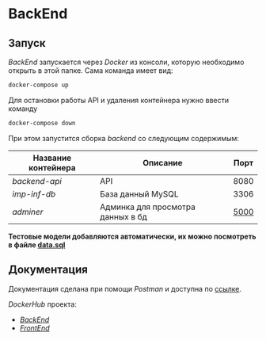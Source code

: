 # BackEnd

## Запуск

*BackEnd* запускается через *Docker* из консоли, которую необходимо открыть в этой папке.
Сама команда имеет вид:

```bash
docker-compose up
```

Для остановки работы API и удаления контейнера нужно ввести команду

```bash
docker-compose down
```

При этом запустится сборка *backend* со следующим содержимым:

|Название контейнера|Описание|Порт|
|-|-|-|
|*backend-api*|API|8080|
|*imp-inf-db*|База данный MySQL|3306|
|*adminer*|Админка для просмотра данных в бд|[5000](http://localhost:5000)|

**Тестовые модели добавляются автоматически, их можно посмотреть в файле [data.sql](https://github.com/MJSasha/important-information/blob/main/BackEnd/src/main/resources/data.sql)**

## Документация

Документация сделана при помощи *Postman* и доступна по
[ссылке](https://documenter.getpostman.com/view/19981559/Uz5GpGt3).

*DockerHub* проекта:

- [*BackEnd*](https://hub.docker.com/repository/docker/mjsasha/backend_important-information)
- [*FrontEnd*](https://hub.docker.com/repository/docker/mjsasha/frontend_important-information)
